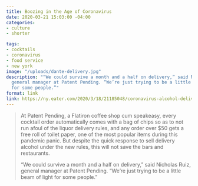 ```yaml
---
title: Boozing in the Age of Coronavirus
date: 2020-03-21 15:03:00 -04:00
categories:
- culture
- shorter

tags:
- cocktails
- coronavirus
- food service
- new york
image: "/uploads/dante-delivery.jpg"
description: "“We could survive a month and a half on delivery,” said Nicholas Ruiz,
  general manager at Patent Pending. “We’re just trying to be a little beam of light
  for some people.”"
format: link
link: https://ny.eater.com/2020/3/18/21185048/coronavirus-alcohol-delivery-nyc-photos
---
```


> At Patent Pending, a Flatiron coffee shop cum speakeasy, every cocktail order automatically comes with a bag of chips so as to not run afoul of the liquor delivery rules, and any order over $50 gets a free roll of toilet paper, one of the most popular items during this pandemic panic. But despite the quick response to sell delivery alcohol under the new rules, this will not save the bars and restaurants.
>
> “We could survive a month and a half on delivery,” said Nicholas Ruiz, general manager at Patent Pending. “We’re just trying to be a little beam of light for some people.”
